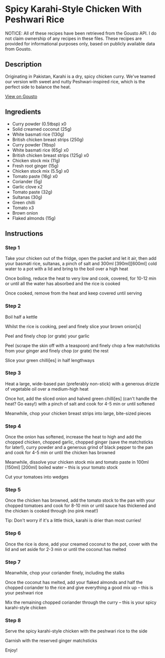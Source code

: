 # Spicy Karahi-Style Chicken With Peshwari Rice

NOTICE: All of these recipes have been retrieved from the Gousto API. I do not claim ownership of any recipes in these files. These recipes are provided for informational purposes only, based on publicly available data from Gousto.

## Description

Originating in Pakistan, Karahi is a dry, spicy chicken curry. We've teamed our version with sweet and nutty Peshwari-inspired rice, which is the perfect side to balance the heat.

[View on Gousto](https://www.gousto.co.uk/recipes/cookbook/spicy-chicken-karahi-with-peshwari-rice)

## Ingredients

- Curry powder (0.5tbsp) x0
- Solid creamed coconut (25g)
- White basmati rice (130g)
- British chicken breast strips (250g)
- Curry powder (1tbsp)
- White basmati rice (65g) x0
- British chicken breast strips (125g) x0
- Chicken stock mix (11g)
- Fresh root ginger (15g)
- Chicken stock mix (5.5g) x0
- Tomato paste (16g) x0
- Coriander (5g)
- Garlic clove x2
- Tomato paste (32g)
- Sultanas (30g)
- Green chilli
- Tomato x3
- Brown onion
- Flaked almonds (15g)

## Instructions


### Step 1

Take your chicken out of the fridge, open the packet and let it air, then add your basmati rice, sultanas, a pinch of salt and 300ml <span class="text-purple">[390ml]</span><span class="text-danger">[600ml] </span>cold water to a pot with a lid and bring to the boil over a high heat

Once boiling, reduce the heat to very low and cook, covered, for 10-12 min or until all the water has absorbed and the rice is cooked

Once cooked, remove from the heat and keep covered until serving


### Step 2

Boil half a kettle

Whilst the rice is cooking, peel and finely slice your brown onion[s]

Peel and finely chop (or grate) your garlic

Peel (scrape the skin off with a teaspoon) and finely chop a few matchsticks from your ginger and finely chop (or grate) the rest

Slice your green chilli[es] in half lengthways


### Step 3

Heat a large, wide-based pan (preferably non-stick) with a generous drizzle of vegetable oil over a medium-high heat

Once hot, add the sliced onion and halved green chilli[es] (can't handle the heat? Go easy!) with a pinch of salt and cook for 4-5 min or until softened

Meanwhile, chop your chicken breast strips into large, bite-sized pieces


### Step 4

Once the onion has softened, increase the heat to high and add the chopped chicken, chopped garlic, chopped ginger (save the matchsticks for later!), curry powder and a generous grind of black pepper to the pan and cook for 4-5 min or until the chicken has browned

Meanwhile, dissolve your chicken stock mix and tomato paste in 100ml <span class="text-purple">[150ml]</span> <span class="text-danger">[200ml]</span> boiled water – this is your tomato stock

Cut your tomatoes into wedges


### Step 5

Once the chicken has browned, add the tomato stock to the pan with your chopped tomatoes and cook for 8-10 min or until sauce has thickened and the chicken is cooked through (no pink meat!)

Tip: Don't worry if it's a little thick, karahi is drier than most curries!


### Step 6

Once the rice is done, add<span class="text-danger"> </span>your creamed coconut to the pot, cover with the lid and set aside for 2-3 min or until the coconut has melted


### Step 7

Meanwhile, chop your coriander finely, including the stalks

Once the coconut has melted, add your flaked almonds and half the chopped coriander to the rice and give everything a good mix up – this is your peshwari rice

Mix the remaining chopped coriander through the curry – this is your spicy karahi-style chicken

### Step 8

Serve the spicy karahi-style chicken with the peshwari rice to the side

Garnish with the reserved ginger matchsticks

Enjoy!

